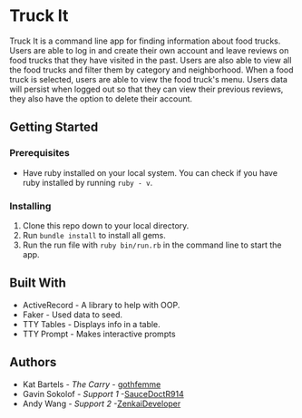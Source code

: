 # Truck It
Truck It is a command line app for finding information about food trucks. Users are able to log in and create their own account and leave reviews on food trucks that they have visited in the past. Users are also able to view all the food trucks and filter them by category and neighborhood. When a food truck is selected, users are able to view the food truck's menu. Users data will persist when logged out so that they can view their previous reviews, they also have the option to delete their account.

## Getting Started
### Prerequisites
* Have ruby installed on your local system. You can check if you have ruby installed by running `ruby - v`.

### Installing
1. Clone this repo down to your local directory.
2. Run `bundle install` to install all gems.
3. Run the run file with `ruby bin/run.rb` in the command line to start the app.

## Built With
* ActiveRecord - A library to help with OOP.
* Faker - Used data to seed.
* TTY Tables - Displays info in a table.
* TTY Prompt - Makes interactive prompts

## Authors
* Kat Bartels - *The Carry* - [gothfemme](https://github.com/gothfemme)
* Gavin Sokolof - *Support 1* -[SauceDoctR914](https://github.com/sokolof)
* Andy Wang - *Support 2* -[ZenkaiDeveloper](https://github.com/ZenkaiDeveloper)
